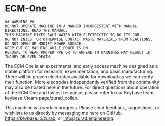 # ECM-One
~~~~~~~~~~~~~~~~~~~~~~~~~~~~~~~~~~~~~~~~~~~~~~~~~~~~~~~~~~~~~~~~~~~~~~~~~~~~~~~~~~~~~~~~~~
## WARNING ## 
DO NOT OPERATE MACHINE IN A MANNER INCONSISTENT WITH MANUAL DIRECTIONS. READ THE MANUAL.
THIS MACHINE MIXES SALT WATER WITH ELECTRICITY TO DO ITS JOB.
NO NOT INJEST OR OTHERWISE CONTACT WASTE MATERIALS FROM REACTIONS.
DO NOT OPEN OR MODIFY POWER SOURCE.
KEEP OUT OF MACHINE WHILE POWER IS ON. 
REFUSAL TO WEAR PROPER PPE OR TO ADHERE TO WARNINGS MAY RESULT IN INJURY OR EVEN DEATH.
~~~~~~~~~~~~~~~~~~~~~~~~~~~~~~~~~~~~~~~~~~~~~~~~~~~~~~~~~~~~~~~~~~~~~~~~~~~~~~~~~~~~~~~~~~~~
The ECM One is an experimental and early access machine designed as a stable platform for research, experimentation, and basic manufacturing.
There will be proven electrodes available for download as we can verify their function. More electrodes independently verified from the community may also be hosted here in the future.
For direct questions about operation of the ECM One and fastest response, please refer to our Keybase team, keybase://team-page/zurad_collab.

This machine is a work in progress. Please send feedback, suggestions, or wishlists to us directly by messaging me here on GitHub, https://keybase.io/zurad, or info@zurad.engineering.

